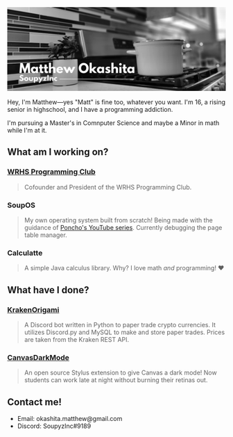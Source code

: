 <img src="https://github.com/SoupyzInc/SoupyzInc/blob/master/Images/GitHub%20Banner.png" alt="">

<p>Hey, I'm Matthew—yes "Matt" is fine too, whatever you want. I'm 16, a rising senior in highschool, and I have a programming addiction.</p> I'm pursuing a Master's in Comnputer Science and maybe a Minor in math while I'm at it.

<h2>What am I working on?</h2>
<h3><a href="https://github.com/WRHS-Programming-Club">WRHS Programming Club</a></h3>
<blockquote>
    <p>Cofounder and President of the WRHS Programming Club.</p>
</blockquote>
    
<h3>SoupOS</h3>
<blockquote>
        <p>My own operating system built from scratch! Being made with the guidance of <a href="https://www.youtube.com/watch?v=mpPbKEeWIHU&list=PLxN4E629pPnJxCQCLy7E0SQY_zuumOVyZ">Poncho's YouTube series</a>. Currently debugging the page table manager.</p> 
</blockquote>

<h3>Calculatte</h3>
<blockquote>
    <p>A simple Java calculus library. Why? I love math <i>and</i> programming! ❤️</p>
</blockquote>

<h2>What have I done?</h2>
<h3><a href="https://github.com/SoupyzInc/KrakenOrigami">KrakenOrigami</a></h3>
<blockquote>
        <p>A Discord bot written in Python to paper trade crypto currencies. It utilizes Discord.py and MySQL to make and store paper trades. Prices are taken from the Kraken REST API.</p>
</blockquote>

<h3><a href="https://github.com/SoupyzInc/CanvasDarkMode">CanvasDarkMode</a></h3>
<blockquote>
        <p>An open source Stylus extension to give Canvas a dark mode! Now students can work late at night without burning their retinas out.</p>
</blockquote>

<h2>Contact me!</h2>
<ul>
    <li>Email: okashita.matthew@gmail.com</li>
    <li>Discord: SoupyzInc#9189</li>
</ul>




